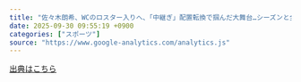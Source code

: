 ```yaml
---
title: "佐々木朗希、WCのロスター入りへ、「中継ぎ」配置転換で掴んだ大舞台…シーズンと全く違う重圧、自らの価値示す戦い - Yahoo!ニュース"
date: 2025-09-30 09:55:19 +0900
categories: ["スポーツ"]
source: "https://www.google-analytics.com/analytics.js"
---
```


[出典はこちら](https://www.google-analytics.com/analytics.js)
